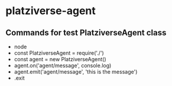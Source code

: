 # platziverse-agent

## Commands for test PlatziverseAgent class
- node
- const PlatziverseAgent = require('./')
- const agent = new PlatziverseAgent()
- agent.on('agent/message', console.log)
- agent.emit('agent/message', 'this is the message')
- .exit
